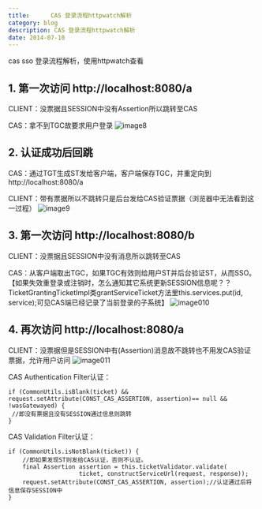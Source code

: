 ```yaml
---
title:      CAS 登录流程httpwatch解析
category: blog
description: CAS 登录流程httpwatch解析
date: 2014-07-10
---
```


cas sso 登录流程解析，使用httpwatch查看
## 1. 第一次访问 http://localhost:8080/a
CLIENT：没票据且SESSION中没有Assertion所以跳转至CAS 

CAS：拿不到TGC故要求用户登录 
![image8](/images/cas/cas_clip_image008.jpg) 
## 2. 认证成功后回跳 
CAS：通过TGT生成ST发给客户端，客户端保存TGC，并重定向到http://localhost:8080/a 

CLIENT：带有票据所以不跳转只是后台发给CAS验证票据（浏览器中无法看到这一过程） 
![image9](/images/cas/cas_clip_image009.jpg)
## 3. 第一次访问 http://localhost:8080/b 
CLIENT：没票据且SESSION中没有消息所以跳转至CAS 

CAS：从客户端取出TGC，如果TGC有效则给用户ST并后台验证ST，从而SSO。【如果失效重登录或注销时，怎么通知其它系统更新SESSION信息呢？？TicketGrantingTicketImpl类grantServiceTicket方法里this.services.put(id, service);可见CAS端已经记录了当前登录的子系统】 
![image010](/images/cas/cas_clip_image010.jpg)
## 4. 再次访问 http://localhost:8080/a 
CLIENT：没票据但是SESSION中有(Assertion)消息故不跳转也不用发CAS验证票据，允许用户访问 
![image011](/images/cas/cas_clip_image011.jpg)

CAS Authentication Filter认证：

    if (CommonUtils.isBlank(ticket) && request.setAttribute(CONST_CAS_ASSERTION, assertion)== null && !wasGatewayed) { 
     //即没有票据且没有SESSION通过信息则跳转 
    }

CAS Validation Filter认证： 

    if (CommonUtils.isNotBlank(ticket)) { 
        //即如果发现ST则发给CAS认证，否则不认证。 
        final Assertion assertion = this.ticketValidator.validate( 
                        ticket, constructServiceUrl(request, response)); 
        request.setAttribute(CONST_CAS_ASSERTION, assertion);//认证通过后将信息保存SESSION中
    }